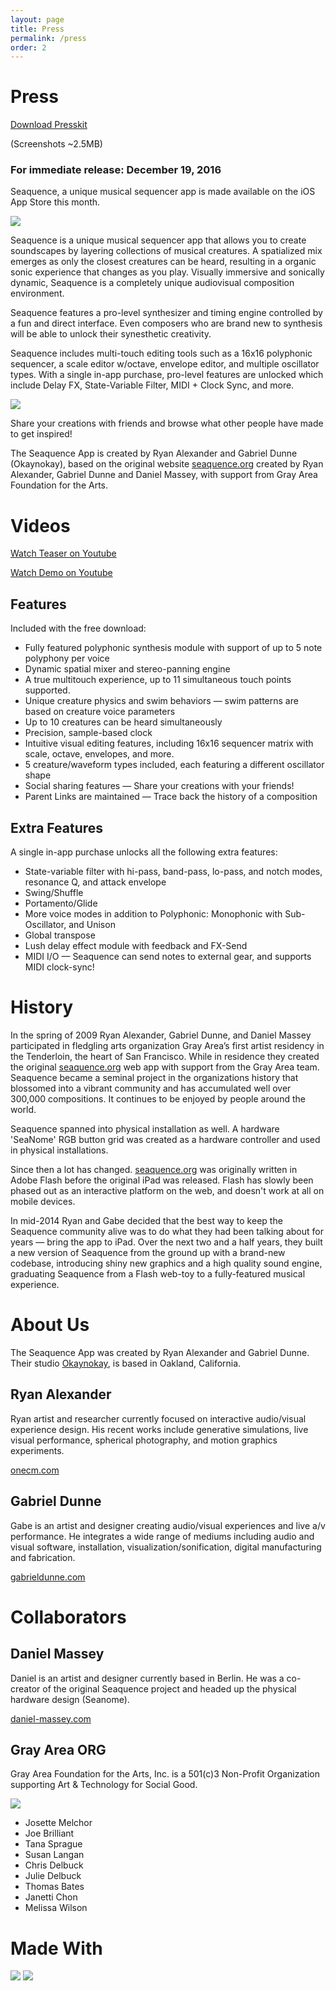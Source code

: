 ```yaml
---
layout: page
title: Press
permalink: /press
order: 2
---
```


# Press

<a href="seaquence-presskit.zip" class="button">Download Presskit</a>

(Screenshots ~2.5MB)

### For immediate release: December 19, 2016

Seaquence, a unique musical sequencer app is made available on the iOS App Store this month.

<img src="{{site.baseurl}}/images/Seaquence-iPad12.9_2x_3up_thumb.png" />

Seaquence is a unique musical sequencer app that allows you to create soundscapes by layering collections of musical creatures. A spatialized mix emerges as only the closest creatures can be heard, resulting in a organic sonic experience that changes as you play. Visually immersive and sonically dynamic, Seaquence is a completely unique audiovisual composition environment.

Seaquence features a pro-level synthesizer and timing engine controlled by a fun and direct interface. Even composers who are brand new to synthesis will be able to unlock their synesthetic creativity.

Seaquence includes multi-touch editing tools such as a 16x16 polyphonic sequencer, a scale editor w/octave, envelope editor, and multiple oscillator types. With a single in-app purchase, pro-level features are unlocked which include Delay FX, State-Variable Filter, MIDI + Clock Sync, and more.

<img src="{{site.baseurl}}/images/Seaquence-screenshot_iPad12.9_2x_browser_thumb.png" />

Share your creations with friends and browse what other people have made to get inspired!

The Seaquence App is created by Ryan Alexander and Gabriel Dunne (Okaynokay), based on the original website [seaquence.org](http://seaquence.org) created by Ryan Alexander, Gabriel Dunne and Daniel Massey, with support from Gray Area Foundation for the Arts.

# Videos

<a class="button" href="https://www.youtube.com/watch?v=V_iArMbGdnc">Watch Teaser on Youtube</a>

<a class="button" href="https://www.youtube.com/watch?v=sO59g51Ich8">Watch Demo on Youtube</a>



## Features

Included with the free download:

  - Fully featured polyphonic synthesis module with support of up to 5 note polyphony per voice
  - Dynamic spatial mixer and stereo-panning engine
  - A true multitouch experience, up to 11 simultaneous touch points supported.
  - Unique creature physics and swim behaviors — swim patterns are based on creature voice parameters
  - Up to 10 creatures can be heard simultaneously
  - Precision, sample-based clock
  - Intuitive visual editing features, including 16x16 sequencer matrix with scale, octave, envelopes, and more.
  - 5 creature/waveform types included, each featuring a different oscillator shape
  - Social sharing features — Share your creations with your friends!
  - Parent Links are maintained — Trace back the history of a composition

## Extra Features

A single in-app purchase unlocks all the following extra features:

  - State-variable filter with hi-pass, band-pass, lo-pass, and notch modes, resonance Q, and attack envelope
  - Swing/Shuffle
  - Portamento/Glide
  - More voice modes in addition to Polyphonic: Monophonic with Sub-Oscillator, and Unison
  - Global transpose
  - Lush delay effect module with feedback and FX-Send
  - MIDI I/O — Seaquence can send notes to external gear, and supports MIDI clock-sync!


# History

In the spring of 2009 Ryan Alexander, Gabriel Dunne, and Daniel Massey participated in fledgling arts organization Gray Area’s first artist residency in the Tenderloin, the heart of San Francisco. While in residence they created the original [seaquence.org](http://seaquence.org) web app with support from the Gray Area team. Seaquence became a seminal project in the organizations history that blossomed into a vibrant community and has accumulated well over 300,000 compositions. It continues to be enjoyed by people around the world.

Seaquence spanned into physical installation as well. A hardware 'SeaNome' RGB button grid was created as a hardware controller and used in physical installations.

Since then a lot has changed. [seaquence.org](http://seaquence.org) was originally written in Adobe Flash before the original iPad was released. Flash has slowly been phased out as an interactive platform on the web, and doesn't work at all on mobile devices.

In mid-2014 Ryan and Gabe decided that the best way to keep the Seaquence community alive was to do what they had been talking about for years — bring the app to iPad. Over the next two and a half years, they built a new version of Seaquence from the ground up with a brand-new codebase, introducing shiny new graphics and a high quality sound engine, graduating Seaquence from a Flash web-toy to a fully-featured musical experience.



# About Us

The Seaquence App was created by Ryan Alexander and Gabriel Dunne. Their studio [Okaynokay](http://okaynokay.xyz), is based in Oakland, California.

## Ryan Alexander

Ryan artist and researcher currently focused on interactive audio/visual experience design. His recent works include generative simulations, live visual performance, spherical photography, and motion graphics experiments.

[onecm.com](http://onecm.com)

## Gabriel Dunne

Gabe is an artist and designer creating audio/visual experiences and live a/v performance. He integrates a wide range of mediums including audio and visual software, installation, visualization/sonification, digital manufacturing and fabrication.

[gabrieldunne.com](http://gabrieldunne.com)


# Collaborators

## Daniel Massey

Daniel is an artist and designer currently based in Berlin. He was a co-creator of the original Seaquence project and headed up the physical hardware design (Seanome).

[daniel-massey.com](http://daniel-massey.com)

## Gray Area ORG

Gray Area Foundation for the Arts, Inc. is a 501(c)3 Non-Profit Organization supporting Art & Technology for Social Good.

<a href="http://grayarea.org">
<img src="{{site.baseurl}}/images/logos/grayarea.svg" />
</a>

  - Josette Melchor
  - Joe Brilliant
  - Tana Sprague
  - Susan Langan
  - Chris Delbuck
  - Julie Delbuck
  - Thomas Bates
  - Janetti Chon
  - Melissa Wilson

# Made With

<img src="{{site.baseurl}}/images/logos/cinder.svg"  />

<img src="{{site.baseurl}}/images/logos/puredata.png" />
